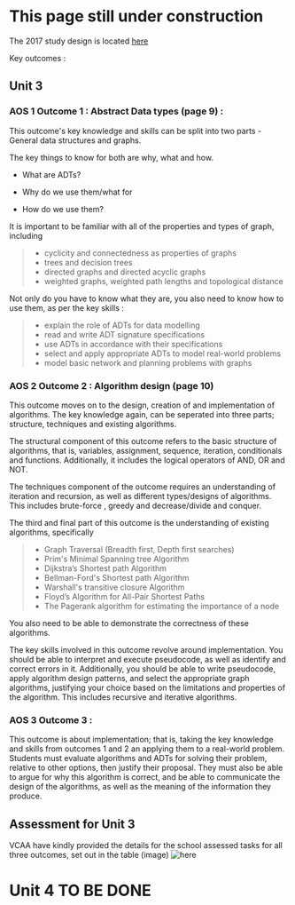 # This page still under construction

The 2017 study design is located [here](http://www.vcaa.vic.edu.au/Documents/vce/algorithmics/AlgorithmicsSD-2017.pdf)


Key outcomes :

## Unit 3

### AOS 1 Outcome 1 : Abstract Data types (page 9) :

This outcome's key knowledge and skills can be split into two parts - General data structures and graphs.

The key things to know for both are why, what and how.

 - What are ADTs?

 - Why do we use them/what for

 - How do we use them?

It is important to be familiar with all of the properties and types of graph, including 


> - cyclicity and connectedness as properties of graphs
> - trees and decision trees
> - directed graphs and directed acyclic graphs
> - weighted graphs, weighted path lengths and topological distance


Not only do you have to know what they are, you also need to know how to use them, as per the key skills : 


> - explain the role of ADTs for data modelling
> - read and write ADT signature specifications
> - use ADTs in accordance with their specifications
> - select and apply appropriate ADTs to model real-world problems
> - model basic network and planning problems with graphs


### AOS 2 Outcome 2 : Algorithm design (page 10)

This outcome moves on to the design, creation of and implementation of algorithms. The key knowledge again, can be seperated into three parts; structure, techniques and existing algorithms.

The structural component of this outcome refers to the basic structure of algorithms, that is, variables, assignment, sequence, iteration, conditionals and functions. Additionally, it includes the logical operators of AND, OR and NOT.

The techniques component of the outcome requires an understanding of iteration and recursion, as well as different types/designs of algorithms. This includes brute-force , greedy and decrease/divide and conquer.

The third and final part of this outcome is the understanding of existing algorithms, specifically

> - Graph Traversal (Breadth first, Depth first searches)
> - Prim's Minimal Spanning tree Algorithm
> - Dijkstra’s Shortest path Algorithm
> - Bellman-Ford's Shortest path Algorithm
> - Warshall's transitive closure Algorithm
> -  Floyd’s Algorithm for All-Pair Shortest Paths
> - The Pagerank algorithm for estimating the importance of a node

You also need to be able to demonstrate the correctness of these algorithms.

The key skills involved in this outcome revolve around implementation. You should be able to interpret and execute pseudocode, as well as identify and correct errors in it. Additionally, you should be able to write pseudocode, apply algorithm design patterns, and select the appropriate graph algorithms, justifying your choice based on the limitations and properties of the algorithm. This includes recursive and iterative algorithms.

### AOS 3 Outcome 3 : 

This outcome is about implementation; that is, taking the key knowledge and skills from outcomes 1 and 2 an applying them to a real-world problem.  Students must evaluate algorithms and ADTs for solving their problem, relative to other options, then justify their proposal. They must also be able to argue for why this algorithm is correct, and be able to communicate the design of the algorithms, as well as the meaning of the information they produce.


## Assessment for Unit 3

VCAA have kindly provided the details for the school assessed tasks for all three outcomes, set out in the table (image) ![here](http://i.imgur.com/RMIxYvO.png)

# Unit 4 TO BE DONE